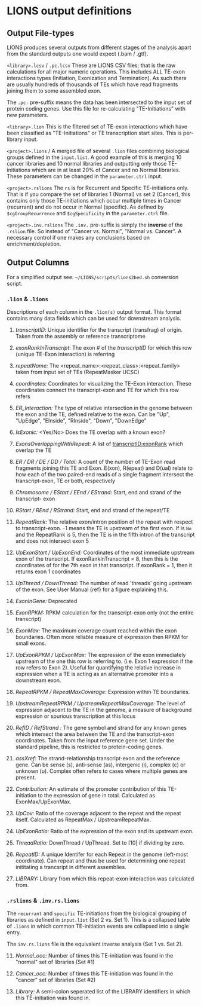 # LIONS output definitions

## Output File-types
LIONS produces several outputs from different stages of the analysis apart from the standard outputs one would expect (.bam / .gtf).

`<library>.lcsv` / `.pc.lcsv` These are LIONS CSV files; that is the raw calculations for all major numeric operations. This includes ALL TE-exon interactions types (Initiation, Exonization and Termination). As such there are usually hundreds of thousands of TEs which have read fragments joining them to some assembled exon.

 The `.pc.` pre-suffix means the data has been intersected to the input set of protein coding genes.
 Use this file for re-calculating "TE-Initiations" with new parameters.

`<library>.lion` This is the filtered set of TE-exon interactions which have been classified as "TE-Initiations" or TE transcription start sites. This is per-library input.

`<project>.lions` /  A merged file of several `.lion` files combining biological groups defined in the `input.list`. A good example of this is merging 10 cancer libraries and 10 normal libraries and outputting only those TE-initiations which are in at least 20% of Cancer and no Normal libraries. These parameters can be changed in the `parameter.ctrl` input.

`<project>.rslions`	 The `rs` is for Recurrent and Specific TE-initiations only. That is if you compare the set of libraries 1 (Normal) vs set 2 (Cancer), this contains only those TE-initiations which occur multiple times in Cancer (recurrant) and do not occur in Normal (specific). As defined by `$cgGroupRecurrence` and `$cgSpecificity` in the `parameter.ctrl` file.

`<project>.inv.rslions`	The `.inv.` pre-suffix is simply the **inverse** of the `.rslion` file. So instead of "Cancer vs. Normal", "Normal vs. Cancer". A necessary control if one makes any conclusions based on enrichment/depletion.


## Output Columns
For a simplified output see: `~/LIONS/scripts/lions2bed.sh` conversion script.

### `.lion` & `.lions`
Descriptions of each column in the `.lion(s)` output format. This format contains many data fields which can be used for downstream analysis. 

1. *transcriptID*: Unique identifier for the transcript (transfrag) of origin. Taken from the assembly or reference transcriptome

2. *exonRankInTranscript*: The exon # of the *transcriptID* for which this row (unique TE-Exon interaction) is referring

3. *repeatName:* The <repeat_name>:<repeat_class>:<repeat_family> taken from input set of TEs (RepeatMasker UCSC)

4. *coordinates:* Coordinates for visualizing the TE-Exon interaction. These coordinates connect the transcript-exon and TE for which this row refers

5. *ER_Interaction:* The type of relative intersection in the genome between the exon and the TE, defined relative to the exon. Can be "Up", "UpEdge", "EInside", "RInside", "Down", "DownEdge"

6. *IsExonic:* <Yes/No> Does the TE overlap with a known exon?

7. *ExonsOverlappingWithRepeat:* A list of <transcriptID:exonRank> which overlap the TE

8. *ER / DR / DE / DD / Total:* A count of the number of TE-Exon read fragments joining this TE and Exon. E(xon), R(epeat) and D(ual) relate to how each of the two paired-end reads of a single fragment intersect the transcript-exon, TE or both, respectively

13. *Chromosome / EStart / EEnd / EStrand:* Start, end and strand of the transcript- exon

16. *RStart / REnd / RStrand:* Start, end and strand of the repeat/TE

20. *RepeatRank:* The relative exon/intron position of the repeat with respect to transcript-exon. -1 means the TE is upstream of the first exon. If <IsExonic> is `No` and the RepeatRank is 5, then the TE is in the fifth intron of the transcript and does not intersect exon 5

21. *UpExonStart / UpExonEnd:* Coordinates of the most immediate upstream exon of the transcript. If exonRankInTranscript = 8, then this is the coordinates of for the 7th exon in that transcript. If exonRank = 1, then it returns exon 1 coordinates

23. *UpThread / DownThread:* The number of read 'threads' going upstream of the exon. See User Manual {ref} for a figure explaining this.

25. *ExonInGene:* Deprecated

26. *ExonRPKM:* RPKM calculation for the transcript-exon only (not the entire transcript)

27. *ExonMax:* The maximum coverage count reached within the exon boundaries. Often more reliable measure of expression then RPKM for small exons.

28. *UpExonRPKM / UpExonMax:* The expression of the exon immediately upstream of the one this row is referring to. (i.e. Exon 1 expression if the row refers to Exon 2). Useful for quantifying the relative increase in expression when a TE is acting as an alternative promoter into a downstream exon.

30. *RepeatRPKM / RepeatMaxCoverage:* Expression within TE boundaries.

32. *UpstreamRepeatRPKM / UpstreamRepeatMaxCoverage:* The level of expression adjacent to the TE in the genome, a measure of background expression or spurious transcription at this locus

34. *RefID / RefStrand :* The gene symbol and strand for any known genes which intersect the area between the TE and the transcript-exon coordinates. Taken from the input reference gene set. Under the standard pipeline, this is restricted to protein-coding genes.

36. *assXref:* The strand-relationship transcript-exon and the reference gene. Can be sense (s), anti-sense (as), intergenic (i), complex (c) or unknown (u). Complex often refers to cases where multiple genes are present.

37. *Contribution:* An estimate of the promoter contribution of this TE-initiation to the expression of gene in total. Calculated as ExonMax/UpExonMax.

38. *UpCov:* Ratio of the coverage adjacent to the repeat and the repeat itself. Calculated as RepeatMax / UpstreamRepeatMax.

39. *UpExonRatio:* Ratio of the expression of the exon and its upstream exon.

40. *ThreadRatio:* DownThread / UpThread. Set to [10] if dividing by zero.

41. *RepeatID:* A unique Identifer for each Repeat in the genome (left-most coordinate). Can repeat and thus be used for determining one repeat inititating a trancsript in different assemblies.

42. *LIBRARY:* Library from which this repeat-exon interaction was calculated from.

### `.rslions` & `.inv.rs.lions`
The `recurrant` and `specific` TE-initiations from the biological grouping of libraries
as defined in `input.list` (Set 2 vs. Set 1). This is a collapsed table of `.lions` 
in which common TE-initiation events are collapsed into a single entry.

The `inv.rs.lions` file is the equivalent inverse analysis (Set 1 vs. Set 2).

11. *Normal_occ:* Number of times this TE-initiation was found in the "normal" set of libraries (Set #1)

12. *Cancer_occ:* Number of times this TE-initiation was found in the "cancer" set of libraries (Set #2)

13. *Library:* A semi-colon seperated list of the LIBRARY identifiers in which this TE-initiation was found in.